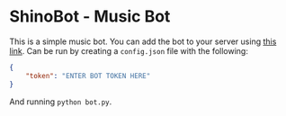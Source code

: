 # ShinoBot - Music Bot
This is a simple music bot.
You can add the bot to your server using [this link](https://discordapp.com/oauth2/authorize?client_id=266263837278208000&scope=bot&permissions=3147776).
Can be run by creating a `config.json` file with the following:
```json
{
    "token": "ENTER BOT TOKEN HERE"
}
```
And running `python bot.py`.
